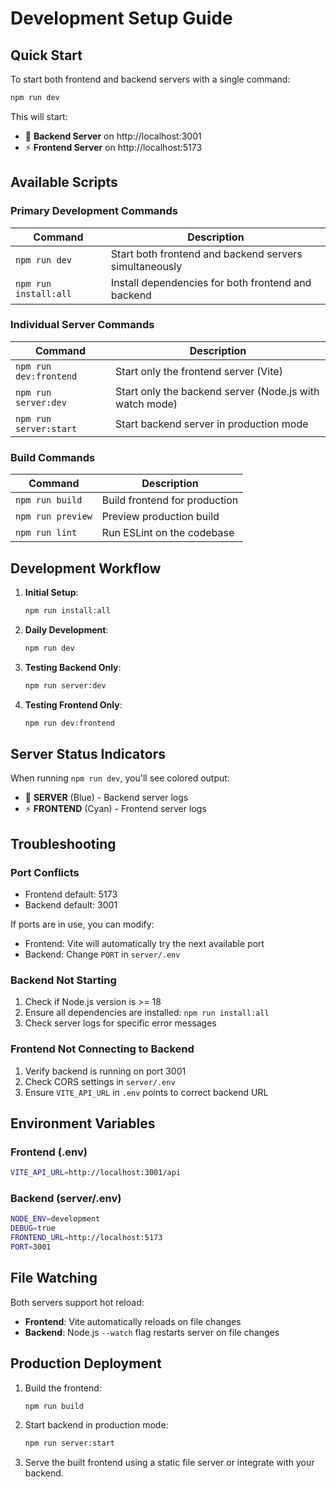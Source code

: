 # Development Setup Guide

## Quick Start

To start both frontend and backend servers with a single command:

```bash
npm run dev
```

This will start:

- 🔧 **Backend Server** on http://localhost:3001
- ⚡ **Frontend Server** on http://localhost:5173

## Available Scripts

### Primary Development Commands

| Command               | Description                                            |
| --------------------- | ------------------------------------------------------ |
| `npm run dev`         | Start both frontend and backend servers simultaneously |
| `npm run install:all` | Install dependencies for both frontend and backend     |

### Individual Server Commands

| Command                | Description                                             |
| ---------------------- | ------------------------------------------------------- |
| `npm run dev:frontend` | Start only the frontend server (Vite)                   |
| `npm run server:dev`   | Start only the backend server (Node.js with watch mode) |
| `npm run server:start` | Start backend server in production mode                 |

### Build Commands

| Command           | Description                   |
| ----------------- | ----------------------------- |
| `npm run build`   | Build frontend for production |
| `npm run preview` | Preview production build      |
| `npm run lint`    | Run ESLint on the codebase    |

## Development Workflow

1. **Initial Setup**:

   ```bash
   npm run install:all
   ```

2. **Daily Development**:

   ```bash
   npm run dev
   ```

3. **Testing Backend Only**:

   ```bash
   npm run server:dev
   ```

4. **Testing Frontend Only**:
   ```bash
   npm run dev:frontend
   ```

## Server Status Indicators

When running `npm run dev`, you'll see colored output:

- 🔧 **SERVER** (Blue) - Backend server logs
- ⚡ **FRONTEND** (Cyan) - Frontend server logs

## Troubleshooting

### Port Conflicts

- Frontend default: 5173
- Backend default: 3001

If ports are in use, you can modify:

- Frontend: Vite will automatically try the next available port
- Backend: Change `PORT` in `server/.env`

### Backend Not Starting

1. Check if Node.js version is >= 18
2. Ensure all dependencies are installed: `npm run install:all`
3. Check server logs for specific error messages

### Frontend Not Connecting to Backend

1. Verify backend is running on port 3001
2. Check CORS settings in `server/.env`
3. Ensure `VITE_API_URL` in `.env` points to correct backend URL

## Environment Variables

### Frontend (.env)

```bash
VITE_API_URL=http://localhost:3001/api
```

### Backend (server/.env)

```bash
NODE_ENV=development
DEBUG=true
FRONTEND_URL=http://localhost:5173
PORT=3001
```

## File Watching

Both servers support hot reload:

- **Frontend**: Vite automatically reloads on file changes
- **Backend**: Node.js `--watch` flag restarts server on file changes

## Production Deployment

1. Build the frontend:

   ```bash
   npm run build
   ```

2. Start backend in production mode:

   ```bash
   npm run server:start
   ```

3. Serve the built frontend using a static file server or integrate with your backend.

